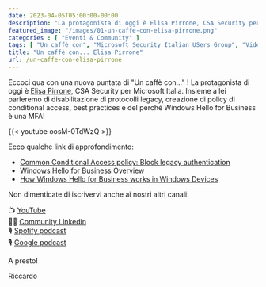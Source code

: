 ```yaml
---
date: 2023-04-05T05:00:00-00:00
description: "La protagonista di oggi è Elisa Pirrone, CSA Security per Microsoft Italia. Insieme a lei parleremo di disabilitazione di protocolli legacy, creazione di policy di conditional access, best practices e del perché Windows Hello for Business è una MFA."
featured_image: "/images/01-un-caffe-con-elisa-pirrone.png"
categories : [ "Eventi & Community" ]
tags: [ "Un caffè con", "Microsoft Security Italian USers Group", "Video" ]
title: "Un caffè con... Elisa Pirrone"
url: /un-caffe-con-elisa-pirrone
---
```

Eccoci qua con una nuova puntata di "Un caffè con..." !
La protagonista di oggi è [Elisa Pirrone](https://www.linkedin.com/in/elisa-pirrone-47a011197/), CSA Security per Microsoft Italia.
Insieme a lei parleremo di disabilitazione di protocolli legacy, creazione di policy di conditional access, best practices e del perché Windows Hello for Business è una MFA!

{{< youtube oosM-0TdWzQ >}}

Ecco qualche link di approfondimento:  
- [Common Conditional Access policy: Block legacy authentication](https://learn.microsoft.com/en-us/azure/active-directory/conditional-access/howto-conditional-access-policy-block-legacy)
- [Windows Hello for Business Overview](https://learn.microsoft.com/en-us/windows/security/identity-protection/hello-for-business/hello-overview)
- [How Windows Hello for Business works in Windows Devices](https://learn.microsoft.com/en-us/windows/security/identity-protection/hello-for-business/hello-how-it-works)

Non dimenticate di iscrivervi anche ai nostri altri canali:

📺 [YouTube](https://www.youtube.com/@microsoftsecurityitalianus7402)  
👦🏻 [Community Linkedin](https://www.linkedin.com/groups/9051256/)  
🎙️ [Spotify podcast](https://open.spotify.com/show/6DYut6ML56sjtLJB6YGI7i)  
🎙️ [Google podcast](https://podcasts.google.com/feed/aHR0cHM6Ly9hbmNob3IuZm0vcy83ZjFhMjQ3NC9wb2RjYXN0L3Jzcw?sa=X&ved=2ahUKEwjRsPbfnOP1AhW2yLsIHRYcDwkQ9sEGegQIARAC)

A presto!

Riccardo
